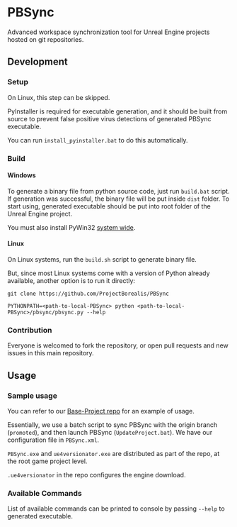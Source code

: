 # PBSync

Advanced workspace synchronization tool for Unreal Engine projects hosted on git repositories.

## Development

### Setup

On Linux, this step can be skipped.

PyInstaller is required for executable generation, and it should be built from source to prevent false positive virus detections of generated PBSync executable.

You can run `install_pyinstaller.bat` to do this automatically.

### Build

#### Windows

To generate a binary file from python source code, just run `build.bat` script. If generation was successful, the binary file will be put inside `dist` folder. To start using, generated executable should be put into root folder of the Unreal Engine project.

You must also install PyWin32 [system wide](https://github.com/mhammond/pywin32#installing-via-pip).

#### Linux

On Linux systems, run the `build.sh` script to generate binary file.

But, since most Linux systems come with a version of Python already available, another option is to run it directly:

```
git clone https://github.com/ProjectBorealis/PBSync

PYTHONPATH=<path-to-local-PBSync> python <path-to-local-PBSync>/pbsync/pbsync.py --help
```

### Contribution

Everyone is welcomed to fork the repository, or open pull requests and new issues in this main repository.

## Usage

### Sample usage

You can refer to our [Base-Project repo](https://github.com/ProjectBorealis/Base-Project) for an example of usage.

Essentially, we use a batch script to sync PBSync with the origin branch (`promoted`), and then launch PBSync (`UpdateProject.bat`). We have our configuration file in `PBSync.xml`.

`PBSync.exe` and `ue4versionator.exe` are distributed as part of the repo, at the root game project level.

`.ue4versionator` in the repo configures the engine download.

### Available Commands

List of available commands can be printed to console by passing `--help` to generated executable.
